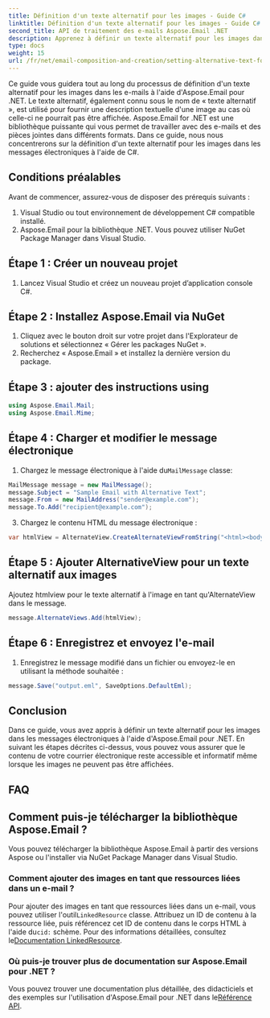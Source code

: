 ```yaml
---
title: Définition d'un texte alternatif pour les images - Guide C#
linktitle: Définition d'un texte alternatif pour les images - Guide C#
second_title: API de traitement des e-mails Aspose.Email .NET
description: Apprenez à définir un texte alternatif pour les images dans les e-mails à l'aide d'Aspose.Email pour .NET. Garantissez l’accessibilité avec un texte alternatif clair. Documentation et code inclus.
type: docs
weight: 15
url: /fr/net/email-composition-and-creation/setting-alternative-text-for-images-csharp-guide/
---
```


Ce guide vous guidera tout au long du processus de définition d'un texte alternatif pour les images dans les e-mails à l'aide d'Aspose.Email pour .NET. Le texte alternatif, également connu sous le nom de « texte alternatif », est utilisé pour fournir une description textuelle d'une image au cas où celle-ci ne pourrait pas être affichée. Aspose.Email for .NET est une bibliothèque puissante qui vous permet de travailler avec des e-mails et des pièces jointes dans différents formats. Dans ce guide, nous nous concentrerons sur la définition d'un texte alternatif pour les images dans les messages électroniques à l'aide de C#.

## Conditions préalables

Avant de commencer, assurez-vous de disposer des prérequis suivants :

1. Visual Studio ou tout environnement de développement C# compatible installé.
2. Aspose.Email pour la bibliothèque .NET. Vous pouvez utiliser NuGet Package Manager dans Visual Studio.

## Étape 1 : Créer un nouveau projet

1. Lancez Visual Studio et créez un nouveau projet d’application console C#.

## Étape 2 : Installez Aspose.Email via NuGet

1. Cliquez avec le bouton droit sur votre projet dans l'Explorateur de solutions et sélectionnez « Gérer les packages NuGet ».
2. Recherchez « Aspose.Email » et installez la dernière version du package.

## Étape 3 : ajouter des instructions using

```csharp
using Aspose.Email.Mail;
using Aspose.Email.Mime;
```

## Étape 4 : Charger et modifier le message électronique

1.  Chargez le message électronique à l'aide du`MailMessage` classe:

```csharp
MailMessage message = new MailMessage();
message.Subject = "Sample Email with Alternative Text";
message.From = new MailAddress("sender@example.com");
message.To.Add("recipient@example.com");
```

3. Chargez le contenu HTML du message électronique :

```csharp
var htmlView = AlternateView.CreateAlternateViewFromString("<html><body><img src='cid:logo.jpg' alt='Company Logo'></body></html>", null, "text/html");
```

## Étape 5 : Ajouter AlternativeView pour un texte alternatif aux images

Ajoutez htmlview pour le texte alternatif à l'image en tant qu'AlternateView dans le message. 
```csharp
message.AlternateViews.Add(htmlView);
```

## Étape 6 : Enregistrez et envoyez l'e-mail

1. Enregistrez le message modifié dans un fichier ou envoyez-le en utilisant la méthode souhaitée :

```csharp
message.Save("output.eml", SaveOptions.DefaultEml);
```

## Conclusion

Dans ce guide, vous avez appris à définir un texte alternatif pour les images dans les messages électroniques à l'aide d'Aspose.Email pour .NET. En suivant les étapes décrites ci-dessus, vous pouvez vous assurer que le contenu de votre courrier électronique reste accessible et informatif même lorsque les images ne peuvent pas être affichées.

## FAQ

## Comment puis-je télécharger la bibliothèque Aspose.Email ?

Vous pouvez télécharger la bibliothèque Aspose.Email à partir des versions Aspose ou l'installer via NuGet Package Manager dans Visual Studio.

### Comment ajouter des images en tant que ressources liées dans un e-mail ?

Pour ajouter des images en tant que ressources liées dans un e-mail, vous pouvez utiliser l'outil`LinkedResource` classe. Attribuez un ID de contenu à la ressource liée, puis référencez cet ID de contenu dans le corps HTML à l'aide du`cid:` schème. Pour des informations détaillées, consultez le[Documentation LinkedResource](https://reference.aspose.com/email/net/aspose.email/linkedresource/).
### Où puis-je trouver plus de documentation sur Aspose.Email pour .NET ?

 Vous pouvez trouver une documentation plus détaillée, des didacticiels et des exemples sur l'utilisation d'Aspose.Email pour .NET dans le[Référence API](https://reference.aspose.com/email/net/).
